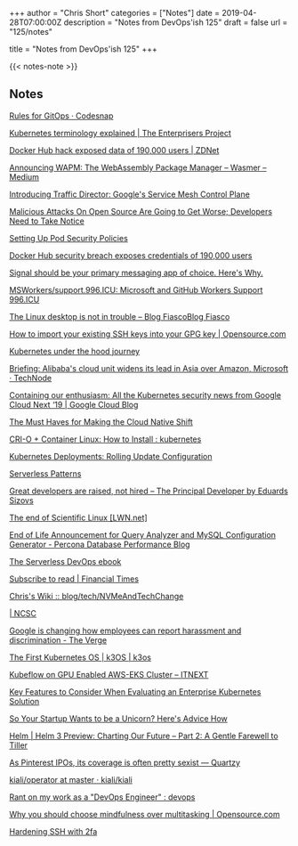 +++
author = "Chris Short"
categories = ["Notes"]
date = 2019-04-28T07:00:00Z
description = "Notes from DevOps'ish 125"
draft = false
url = "125/notes"

title = "Notes from DevOps'ish 125"
+++

{{< notes-note >}}

## Notes

[Rules for GitOps · Codesnap](https://codesnap.co/posts/rules-for-gitops/)

[Kubernetes terminology explained | The Enterprisers Project](https://enterprisersproject.com/article/2019/4/kubernetes-terminology-explained)

[Docker Hub hack exposed data of 190,000 users | ZDNet](https://www.zdnet.com/article/docker-hub-hack-exposed-data-of-190000-users/)

[Announcing WAPM: The WebAssembly Package Manager – Wasmer – Medium](https://medium.com/wasmer/announcing-wapm-the-webassembly-package-manager-18d52fae0eea)

[Introducing Traffic Director: Google's Service Mesh Control Plane](https://www.infoq.com/news/2019/04/google-traffic-director)

[Malicious Attacks On Open Source Are Going to Get Worse; Developers Need to Take Notice](https://blog.sonatype.com/malicious-attacks-on-open-source-are-going-to-get-worse)

[Setting Up Pod Security Policies](https://octetz.com/posts/setting-up-psps)

[Docker Hub security breach exposes credentials of 190,000 users](https://www.grahamcluley.com/docker-security-breach-exposes-data-of-190000-users/)

[Signal should be your primary messaging app of choice. Here's Why.](https://www.fastcompany.com/90335034/if-you-value-your-privacy-switch-to-signal-as-your-messaging-app-now)

[MSWorkers/support.996.ICU: Microsoft and GitHub Workers Support 996.ICU](https://github.com/MSWorkers/support.996.ICU)

[The Linux desktop is not in trouble – Blog FiascoBlog Fiasco](https://funnelfiasco.com/blog/2019/04/22/the-linux-desktop-is-not-in-trouble/)

[How to import your existing SSH keys into your GPG key | Opensource.com](https://opensource.com/article/19/4/gpg-subkeys-ssh-multiples)

[Kubernetes under the hood journey](https://www.slideshare.net/MarcosVallim1/kubernetes-under-the-hood-journey)

[Briefing: Alibaba's cloud unit widens its lead in Asia over Amazon, Microsoft · TechNode](https://technode.com/2019/04/25/briefing-alibabas-cloud-unit-widens-its-lead-in-asia-over-amazon-microsoft/)

[Containing our enthusiasm: All the Kubernetes security news from Google Cloud Next ‘19 | Google Cloud Blog](https://cloud.google.com/blog/products/containers-kubernetes/all-the-kubernetes-security-news-from-google-cloud-next19)

[The Must Haves for Making the Cloud Native Shift](https://www.weave.works/blog/the-must-haves-for-making-the-cloud-native-shift)

[CRI-O + Container Linux: How to Install : kubernetes](https://www.reddit.com/r/kubernetes/comments/beqfa0/crio_container_linux_how_to_install/)

[Kubernetes Deployments: Rolling Update Configuration](https://www.bluematador.com/blog/kubernetes-deployments-rolling-update-configuration)

[Serverless Patterns](https://noti.st/jlbutler/oRJ9dz)

[Great developers are raised, not hired – The Principal Developer by Eduards Sizovs](https://sizovs.net/2019/04/10/the-best-developers-are-raised-not-hired/)

[The end of Scientific Linux [LWN.net]](https://lwn.net/Articles/786422/)

[End of Life Announcement for Query Analyzer and MySQL Configuration Generator - Percona Database Performance Blog](https://www.percona.com/blog/2019/04/22/end-of-life-query-analyzer-and-mysql-configuration-generator/)

[The Serverless DevOps ebook](https://www.serverlessops.io/download-the-serverless-devops-ebook)

[Subscribe to read | Financial Times](https://www.ft.com/content/cf19b956-60a2-11e9-b285-3acd5d43599e)

[Chris's Wiki :: blog/tech/NVMeAndTechChange](https://utcc.utoronto.ca/~cks/space/blog/tech/NVMeAndTechChange)

[| NCSC](https://www.ncsc.nl/english/current-topics/news/future-proof-tls-configuration-using-the-updated-tls-guidelines-from-ncsc.html)

[Google is changing how employees can report harassment and discrimination - The Verge](https://www.theverge.com/2019/4/25/18516474/google-employee-harassment-discrimination-report-changes)

[The First Kubernetes OS | k3OS | k3os](https://k3os.io/)

[Kubeflow on GPU Enabled AWS-EKS Cluster – ITNEXT](https://itnext.io/kubeflow-on-gpu-enabled-aws-eks-cluster-7c5d88c09d9b)

[Key Features to Consider When Evaluating an Enterprise Kubernetes Solution](https://hackernoon.com/key-features-to-consider-when-evaluating-an-enterprise-kubernetes-solution-f6e988defe90)

[So Your Startup Wants to be a Unicorn? Here's Advice How](https://auth0.com/blog/so-you-want-to-be-a-unicorn/)

[Helm | Helm 3 Preview: Charting Our Future – Part 2: A Gentle Farewell to Tiller](https://helm.sh/blog/helm-3-preview-pt2/)

[As Pinterest IPOs, its coverage is often pretty sexist — Quartzy](https://qz.com/quartzy/1595754/as-pinterest-ipos-its-coverage-is-often-pretty-sexist/)

[kiali/operator at master · kiali/kiali](https://github.com/kiali/kiali/tree/master/operator)

[Rant on my work as a "DevOps Engineer" : devops](https://www.reddit.com/r/devops/comments/bfkajc/rant_on_my_work_as_a_devops_engineer/)

[Why you should choose mindfulness over multitasking | Opensource.com](https://opensource.com/article/19/4/mindfulness-over-multitasking)

[Hardening SSH with 2fa](https://gist.github.com/lizthegrey/9c21673f33186a9cc775464afbdce820)


